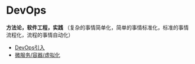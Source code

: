 # DevOps
**方法论，软件工程，实践**
（复杂的事情简单化，简单的事情标准化，标准的事情流程化，流程的事情自动化）

* [DevOps引入](https://github.com/steveLauwh/DevOps/blob/main/DevOps%E5%BC%95%E5%85%A5.md)
* [微服务/容器/虚拟化](https://github.com/steveLauwh/DevOps/blob/main/%E5%BE%AE%E6%9C%8D%E5%8A%A1%EF%BC%8C%E5%AE%B9%E5%99%A8%EF%BC%8C%E8%99%9A%E6%8B%9F%E5%8C%96%E7%9A%84%E6%A6%82%E5%BF%B5.md)
